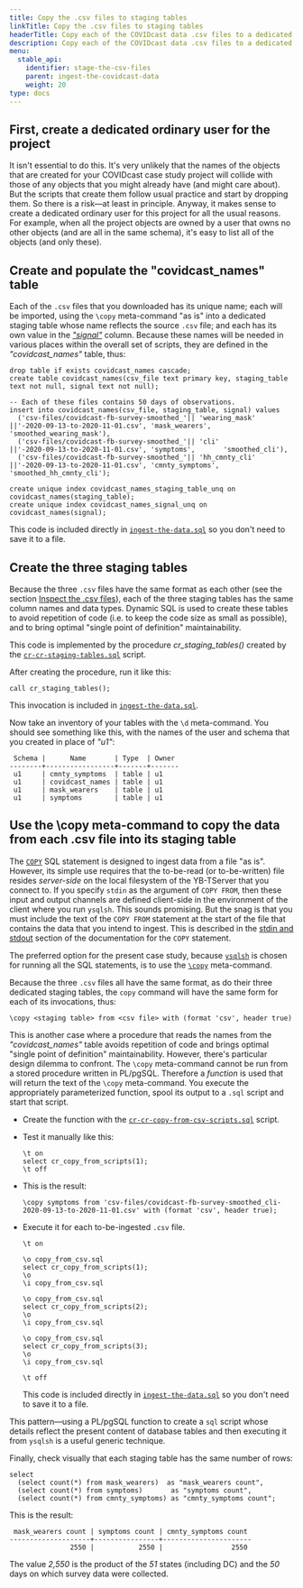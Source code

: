 ```yaml
---
title: Copy the .csv files to staging tables
linkTitle: Copy the .csv files to staging tables
headerTitle: Copy each of the COVIDcast data .csv files to a dedicated staging table
description: Copy each of the COVIDcast data .csv files to a dedicated staging table for analysis using YSQL functions for linear regression analysis
menu:
  stable_api:
    identifier: stage-the-csv-files
    parent: ingest-the-covidcast-data
    weight: 20
type: docs
---
```


## First, create a dedicated ordinary user for the project

It isn't essential to do this. It's very unlikely that the names of the objects that are created for your COVIDcast case study project will collide with those of any objects that you might already have (and might care about). But the scripts that create them follow usual practice and start by dropping them. So there is a risk—at least in principle. Anyway, it makes sense to create a dedicated ordinary user for this project for all the usual reasons. For example, when all the project objects are owned by a user that owns no other objects (and are all in the same schema), it's easy to list all of the objects (and only these).

## Create and populate the "covidcast_names" table

Each of the `.csv` files that you downloaded has its unique name; each will be imported, using the `\copy` meta-command "as is" into a dedicated staging table whose name reflects the source `.csv` file; and each has its own value in the [_"signal"_](../inspect-the-csv-files/#signal) column. Because these names will be needed in various places within the overall set of scripts, they are defined in the _"covidcast_names"_ table, thus:

```plpgsql
drop table if exists covidcast_names cascade;
create table covidcast_names(csv_file text primary key, staging_table text not null, signal text not null);

-- Each of these files contains 50 days of observations.
insert into covidcast_names(csv_file, staging_table, signal) values
  ('csv-files/covidcast-fb-survey-smoothed_'|| 'wearing_mask' ||'-2020-09-13-to-2020-11-01.csv', 'mask_wearers',   'smoothed_wearing_mask'),
  ('csv-files/covidcast-fb-survey-smoothed_'|| 'cli'          ||'-2020-09-13-to-2020-11-01.csv', 'symptoms',       'smoothed_cli'),
  ('csv-files/covidcast-fb-survey-smoothed_'|| 'hh_cmnty_cli' ||'-2020-09-13-to-2020-11-01.csv', 'cmnty_symptoms', 'smoothed_hh_cmnty_cli');

create unique index covidcast_names_staging_table_unq on covidcast_names(staging_table);
create unique index covidcast_names_signal_unq on covidcast_names(signal);
```

This code is included directly in [`ingest-the-data.sql`](../ingest-scripts/ingest-the-data-sql) so you don't need to save it to a file.

## Create the three staging tables

Because the three `.csv` files have the same format as each other (see the section [Inspect the .csv files](../inspect-the-csv-files/)), each of the three staging tables has the same column names and data types. Dynamic SQL is used to create these tables to avoid repetition of code (i.e. to keep the code size as small as possible), and to bring optimal "single point of definition" maintainability.

This code is implemented by the procedure _cr_staging_tables()_ created by the [`cr-cr-staging-tables.sql`](../ingest-scripts/cr-cr-staging-tables-sql) script.

After creating the procedure, run it like this:

```plpgsql
call cr_staging_tables();
```

This invocation is included in [`ingest-the-data.sql`](../ingest-scripts/ingest-the-data-sql).

Now take an inventory of your tables with the `\d` meta-command. You should see something like this, with the names of the user and schema that you created in place of _"u1"_:

```
 Schema |      Name       | Type  | Owner
--------+-----------------+-------+-------
 u1     | cmnty_symptoms  | table | u1
 u1     | covidcast_names | table | u1
 u1     | mask_wearers    | table | u1
 u1     | symptoms        | table | u1
```

## Use the \copy meta-command to copy the data from each .csv file into its staging table

The [`COPY`](../../../../../the-sql-language/statements/cmd_copy) SQL statement is designed to ingest data from a file "as is". However, its simple use requires that the to-be-read (or to-be-written) file resides _server-side_ on the local filesystem of the YB-TServer that you connect to. If you specify `stdin` as the argument of `COPY FROM`, then these input and output channels are defined client-side in the environment of the client where you run `ysqlsh`. This sounds promising. But the snag is that you must include the text of the `COPY FROM` statement at the start of the file that contains the data that you intend to ingest. This is described in the [stdin and stdout](../../../../../the-sql-language/statements/cmd_copy/#stdin-and-stdout) section of the documentation for the `COPY` statement.

The preferred option for the present case study, because [`ysqlsh`](../../../../../../ysqlsh/) is chosen for running all the SQL statements, is to use the [`\copy`](../../../../../../ysqlsh-meta-commands/#copy-table-column-list-query-from-to-filename-program-command-stdin-stdout-pstdin-pstdout-with-option) meta-command.

Because the three `.csv` files all have the same format, as do their three dedicated staging tables, the `copy` command will have the same form for each of its invocations, thus:

```
\copy <staging table> from <csv file> with (format 'csv', header true)
```

This is another case where a procedure that reads the names from the _"covidcast_names"_ table avoids repetition of code and brings optimal "single point of definition" maintainability. However, there's particular design dilemma to confront. The `\copy` meta-command cannot be run from a stored procedure written in PL/pgSQL. Therefore a _function_ is used that will return the text of the `\copy` meta-command. You execute the appropriately parameterized function, spool its output to a `.sql` script and start that script.

- Create the function with the [`cr-cr-copy-from-csv-scripts.sql`](../ingest-scripts/cr-cr-copy-from-csv-scripts-sql) script.

- Test it manually like this:

   ```plpgsql
   \t on
   select cr_copy_from_scripts(1);
   \t off
   ```

- This is the result:

   ```
   \copy symptoms from 'csv-files/covidcast-fb-survey-smoothed_cli-2020-09-13-to-2020-11-01.csv' with (format 'csv', header true);
   ```

- Execute it for each to-be-ingested `.csv` file.

   ```plpgsql
   \t on

   \o copy_from_csv.sql
   select cr_copy_from_scripts(1);
   \o
   \i copy_from_csv.sql

   \o copy_from_csv.sql
   select cr_copy_from_scripts(2);
   \o
   \i copy_from_csv.sql

   \o copy_from_csv.sql
   select cr_copy_from_scripts(3);
   \o
   \i copy_from_csv.sql

   \t off
   ```

   This code is included directly in [`ingest-the-data.sql`](../ingest-scripts/ingest-the-data-sql) so you don't need to save it to a file.

This pattern—using a PL/pgSQL function to create a `sql` script whose details reflect the present content of database tables and then executing it from `ysqlsh` is a useful generic technique.

Finally, check visually that each staging table has the same number of rows:

```plpgsql
select
  (select count(*) from mask_wearers)  as "mask_wearers count",
  (select count(*) from symptoms)       as "symptoms count",
  (select count(*) from cmnty_symptoms) as "cmnty_symptoms count";
```

This is the result:

```
 mask_wearers count | symptoms count | cmnty_symptoms count
--------------------+----------------+----------------------
               2550 |           2550 |                 2550
```

The value _2,550_ is the product of the _51_ states (including DC) and the _50_ days on which survey data were collected.
